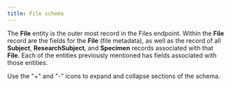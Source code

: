 ```yaml
---
title: File schema
---
```


The **File** entity is the outer most record in the Files endpoint. Within the **File** record are the fields for the **File** (file metadata), as well as the record of all **Subject**, **ResearchSubject**, and **Specimen** records associated with that **File**. Each of the entities previously mentioned has fields associated with those entities.

Use the "+" and "-" icons to expand and collapse sections of the schema.

<div class="container">
<div id="test">

<script type="text/javascript" src="../../javascripts/renderjson.js"></script>
<script>
renderjson.set_show_to_level(2).set_icons('+', '-');


var example = [

[
    {
        "name": "id",
        "description": "The 'logical' identifier of the entity in the repository, e.g. a UUID.  This 'id' is unique within a given system. The identified entity may have a different 'id' in a different system.",
        "mode": "REQUIRED",
        "type": "STRING"
    },
    {
        "name": "identifier",
        "description": "A 'business' identifier  or accession number for the entity, typically as provided by an external system or authority, that persists across implementing systems  (i.e. a  'logical' identifier). ",
        "fields": [
            {
                "name": "system",
                "description": "The system or namespace that defines the identifier.",
                "mode": "NULLABLE",
                "type": "STRING"
            },
            {
                "name": "value",
                "description": "The value of the identifier, as defined by the system.",
                "mode": "NULLABLE",
                "type": "STRING"
            }
        ],
        "mode": "REPEATED",
        "type": "RECORD"
    },
    {
        "name": "label",
        "description": "Short name or abbreviation for dataset. Maps to rdfs:label.",
        "mode": "NULLABLE",
        "type": "STRING"
    },
    {
        "name": "data_category",
        "description": "Broad categorization of the contents of the data file.",
        "mode": "NULLABLE",
        "type": "STRING"
    },
    {
        "name": "data_type",
        "description": "Specific content type of the data file.",
        "mode": "NULLABLE",
        "type": "STRING"
    },
    {
        "name": "file_format",
        "description": "Format of the data files.",
        "mode": "NULLABLE",
        "type": "STRING"
    },
    {
        "name": "associated_project",
        "description": "A reference to the Project(s) of which this ResearchSubject is a member. The associated_project may be embedded using the $ref definition or may be a reference to the id for the Project - or a URI expressed as a string to an existing entity.",
        "mode": "NULLABLE",
        "type": "STRING"
    },
    {
        "name": "drs_uri",
        "description": "A string of characters used to identify a resource on the Data Repo Service(DRS).",
        "mode": "NULLABLE",
        "type": "STRING"
    },
    {
        "name": "byte_size",
        "description": "Size of the file in bytes. Maps to dcat:byteSize.",
        "mode": "NULLABLE",
        "type": "INTEGER"
    },
    {
        "name": "checksum",
        "description": "A digit representing the sum of the correct digits in a piece of stored or transmitted digital data, against which later comparisons can be made to detect errors in the data.",
        "mode": "NULLABLE",
        "type": "STRING"
    },
    {
        "name": "data_modality",
        "description": "Data modality describes the biological nature of the information gathered as the result of an Activity, independent of the technology or methods used to produce the information.",
        "mode": "NULLABLE",
        "type": "STRING"
    },
    {
        "name": "imaging_modality",
        "description": "An imaging modality describes the imaging equipment and/or method used to acquire certain structural or functional information about the body. These include but are not limited to computed tomography (CT) and magnetic resonance imaging (MRI). Taken from the DICOM standard.",
        "mode": "NULLABLE",
        "type": "STRING"
    },
    {
        "name": "dbgap_accession_number",
        "description": "The dbgap accession number for the project.",
        "mode": "NULLABLE",
        "type": "STRING"
    },
    {
        "name": "imaging_series",
        "description": "The 'logical' identifier of the series or grouping of imaging files in the system of record which the file is a part of.",
        "mode": "NULLABLE",
        "type": "STRING"
    },
    {
        "name": "Subject",
        "description": "A patient entity captures the study-independent metadata for research subjects. Human research subjects are usually not traceable to a particular person to protect the subject’s privacy.",
        "fields": [
            {
                "name": "id",
                "description": "The 'logical' identifier of the entity in the system of record, e.g. a UUID.  This 'id' is unique within a given system. The identified entity may have a different 'id' in a different system.",
                "mode": "REQUIRED",
                "type": "STRING"
            },
            {
                "name": "identifier",
                "description": "A 'business' identifier for the entity, typically as provided by an external system or authority, that persists across implementing systems  (i.e. a  'logical' identifier). Uses a specialized, complex 'Identifier' data type to capture information about the source of the business identifier - or a URI expressed as a string to an existing entity. ",
                "fields": [
                    {
                        "name": "system",
                        "description": "The system or namespace that defines the identifier.",
                        "mode": "NULLABLE",
                        "type": "STRING"
                    },
                    {
                        "name": "value",
                        "description": "The value of the identifier, as defined by the system.",
                        "mode": "NULLABLE",
                        "type": "STRING"
                    }
                ],
                "mode": "REPEATED",
                "type": "RECORD"
            },
            {
                "name": "species",
                "description": "The taxonomic group (e.g. species) of the patient. For MVP, since taxonomy vocabulary is consistent between GDC and PDC, using text.  Ultimately, this will be a term returned by the vocabulary service.",
                "mode": "NULLABLE",
                "type": "STRING"
            },
            {
                "name": "sex",
                "description": "The biologic character or quality that distinguishes male and female from one another as expressed by analysis of the person's gonadal, morphologic (internal and external), chromosomal, and hormonal characteristics.",
                "mode": "NULLABLE",
                "type": "STRING"
            },
            {
                "name": "race",
                "description": "An arbitrary classification of a taxonomic group that is a division of a species. It usually arises as a consequence of geographical isolation within a species and is characterized by shared heredity, physical attributes and behavior, and in the case of humans, by common history, nationality, or geographic distribution. The provided values are based on the categories defined by the U.S. Office of Management and Business and used by the U.S. Census Bureau.",
                "mode": "NULLABLE",
                "type": "STRING"
            },
            {
                "name": "ethnicity",
                "description": "An individual's self-described social and cultural grouping, specifically whether an individual describes themselves as Hispanic or Latino. The provided values are based on the categories defined by the U.S. Office of Management and Business and used by the U.S. Census Bureau.",
                "mode": "NULLABLE",
                "type": "STRING"
            },
            {
                "name": "days_to_birth",
                "description": "Number of days between the date used for index and the date from a person's date of birth represented as a calculated negative number of days.",
                "mode": "NULLABLE",
                "type": "INTEGER"
            },
            {
                "name": "subject_associated_project",
                "description": "The list of Projects associated with the Subject.",
                "mode": "REPEATED",
                "type": "STRING"
            },
            {
                "name": "vital_status",
                "description": "Coded value indicating the state or condition of being living or deceased; also includes the case where the vital status is unknown.",
                "mode": "NULLABLE",
                "type": "STRING"
            },
            {
                "name": "days_to_death",
                "description": "Number of days between the date used for index and the date from a person's date of death represented as a calculated number of days.",
                "mode": "NULLABLE",
                "type": "INTEGER"
            },
            {
                "name": "cause_of_death",
                "description": "Coded value indicating the circumstance or condition that results in the death of the subject.",
                "mode": "NULLABLE",
                "type": "STRING"
            }
        ],
        "mode": "REPEATED",
        "type": "RECORD"
    },
    {
        "name": "ResearchSubject",
        "description": "A research subject is the entity of interest in a specific research study or project, typically a human being or an animal, but can also be a device, group of humans or animals, or a tissue sample. Human research subjects are usually not traceable to a particular person to protect the subject’s privacy.  This entity plays the role of the case_id in existing data.",
        "fields": [
            {
                "name": "id",
                "description": "The 'logical' identifier of the entity in the system of record, e.g. a UUID.  This 'id' is unique within a given system. The identified entity may have a different 'id' in a different system. For CDA, this is case_id.",
                "mode": "REQUIRED",
                "type": "STRING"
            },
            {
                "name": "identifier",
                "description": "A 'business' identifier for the entity, typically as provided by an external system or authority, that persists across implementing systems  (i.e. a  'logical' identifier). Uses a specialized, complex 'Identifier' data type to capture information about the source of the business identifier - or a URI expressed as a string to an existing entity. ",
                "fields": [
                    {
                        "name": "system",
                        "description": "The system or namespace that defines the identifier.",
                        "mode": "NULLABLE",
                        "type": "STRING"
                    },
                    {
                        "name": "value",
                        "description": "The value of the identifier, as defined by the system.",
                        "mode": "NULLABLE",
                        "type": "STRING"
                    }
                ],
                "mode": "REPEATED",
                "type": "RECORD"
            },
            {
                "name": "member_of_research_project",
                "description": "A reference to the Study(s) of which this ResearchSubject is a member.",
                "mode": "NULLABLE",
                "type": "STRING"
            },
            {
                "name": "primary_diagnosis_condition",
                "description": "The text term used to describe the type of malignant disease, as categorized by the World Health Organization's (WHO) International Classification of Diseases for Oncology (ICD-O).   This attribute represents the disease that qualified the subject for inclusion on the ResearchProject.",
                "mode": "NULLABLE",
                "type": "STRING"
            },
            {
                "name": "primary_diagnosis_site",
                "description": "The text term used to describe the primary site of disease, as categorized by the World Health Organization's (WHO) International Classification of Diseases for Oncology (ICD-O). This categorization groups cases into general categories.  This attribute represents the primary site of disease that qualified the subject for inclusion on the ResearchProject.",
                "mode": "NULLABLE",
                "type": "STRING"
            },
            {
                "name": "Diagnosis",
                "description": "A collection of characteristics that describe an abnormal condition of the body as assessed at a point in time. May be used to capture information about neoplastic and non-neoplastic conditions.",
                "fields": [
                    {
                        "name": "id",
                        "description": "The 'logical' identifier of the entity in the repository, e.g. a UUID.  This 'id' is unique within a given system. The identified entity may have a different 'id' in a different system.",
                        "mode": "REQUIRED",
                        "type": "STRING"
                    },
                    {
                        "name": "identifier",
                        "description": "A 'business' identifier  or accession number for the entity, typically as provided by an external system or authority, that persists across implementing systems  (i.e. a  'logical' identifier). ",
                        "fields": [
                            {
                                "name": "system",
                                "description": "The system or namespace that defines the identifier.",
                                "mode": "NULLABLE",
                                "type": "STRING"
                            },
                            {
                                "name": "value",
                                "description": "The value of the identifier, as defined by the system.",
                                "mode": "NULLABLE",
                                "type": "STRING"
                            }
                        ],
                        "mode": "REPEATED",
                        "type": "RECORD"
                    },
                    {
                        "name": "primary_diagnosis",
                        "description": "The diagnosis instance that qualified a subject for inclusion on a ResearchProject",
                        "mode": "NULLABLE",
                        "type": "STRING"
                    },
                    {
                        "name": "age_at_diagnosis",
                        "description": "The age in days of the individual at the time of diagnosis",
                        "mode": "NULLABLE",
                        "type": "INTEGER"
                    },
                    {
                        "name": "morphology",
                        "description": "Code that represents the histology of the disease using the third edition of the International Classification of Diseases for Oncology, published in 2000, used principally in tumor and cancer registri",
                        "mode": "NULLABLE",
                        "type": "STRING"
                    },
                    {
                        "name": "stage",
                        "description": "The extent of a cancer in the body. Staging is usually based on the size of the tumor, whether lymph nodes contain cancer, and whether the cancer has spread from the original site to other parts of the body.",
                        "mode": "NULLABLE",
                        "type": "STRING"
                    },
                    {
                        "name": "grade",
                        "description": "The degree of abnormality of cancer cells, a measure of differentiation, the extent to which cancer cells are similar in appearance and function to healthy cells of the same tissue type. The degree of differentiation often relates to the clinical behavior of the particular tumor. Based on the microscopic findings, tumor grade is commonly described by one of four degrees of severity. Histopathologic grade of a tumor may be used to plan treatment and estimate the future course, outcome, and overall prognosis of disease. Certain types of cancers, such as soft tissue sarcoma, primary brain tumors, lymphomas, and breast have special grading systems.",
                        "mode": "NULLABLE",
                        "type": "STRING"
                    },
                    {
                        "name": "method_of_diagnosis",
                        "description": "The method used to confirm the patients malignant diagnosis",
                        "mode": "NULLABLE",
                        "type": "STRING"
                    },
                    {
                        "name": "Treatment",
                        "description": "Represent medication administration or other treatment types.",
                        "fields": [
                            {
                                "name": "id",
                                "description": "The 'logical' identifier of the entity in the repository, e.g. a UUID.  This 'id' is unique within a given system. The identified entity may have a different 'id' in a different system.",
                                "mode": "REQUIRED",
                                "type": "STRING"
                            },
                            {
                                "name": "identifier",
                                "description": "A 'business' identifier  or accession number for the entity, typically as provided by an external system or authority, that persists across implementing systems  (i.e. a  'logical' identifier). ",
                                "fields": [
                                    {
                                        "name": "system",
                                        "description": "The system or namespace that defines the identifier.",
                                        "mode": "NULLABLE",
                                        "type": "STRING"
                                    },
                                    {
                                        "name": "value",
                                        "description": "The value of the identifier, as defined by the system.",
                                        "mode": "NULLABLE",
                                        "type": "STRING"
                                    }
                                ],
                                "mode": "REPEATED",
                                "type": "RECORD"
                            },
                            {
                                "name": "treatment_type",
                                "description": "The treatment type including medication/therapeutics or other procedures.",
                                "mode": "NULLABLE",
                                "type": "STRING"
                            },
                            {
                                "name": "treatment_outcome",
                                "description": "The final outcome of the treatment.",
                                "mode": "NULLABLE",
                                "type": "STRING"
                            },
                            {
                                "name": "days_to_treatment_start",
                                "description": "The timepoint at which the treatment started.",
                                "mode": "NULLABLE",
                                "type": "INTEGER"
                            },
                            {
                                "name": "days_to_treatment_end",
                                "description": " The timepoint at which the treatment ended.",
                                "mode": "NULLABLE",
                                "type": "INTEGER"
                            },
                            {
                                "name": "therapeutic_agent",
                                "description": "One or more therapeutic agents as part of this treatment.",
                                "mode": "NULLABLE",
                                "type": "STRING"
                            },
                            {
                                "name": "treatment_anatomic_site",
                                "description": "The anatomical site that the treatment targets.",
                                "mode": "NULLABLE",
                                "type": "STRING"
                            },
                            {
                                "name": "treatment_effect",
                                "description": "The effect of a treatment on the diagnosis or tumor.",
                                "mode": "NULLABLE",
                                "type": "STRING"
                            },
                            {
                                "name": "treatment_end_reason",
                                "description": "The reason the treatment ended.",
                                "mode": "NULLABLE",
                                "type": "STRING"
                            },
                            {
                                "name": "number_of_cycles",
                                "description": "The number of treatment cycles the subject received.",
                                "mode": "NULLABLE",
                                "type": "INTEGER"
                            }
                        ],
                        "mode": "REPEATED",
                        "type": "RECORD"
                    }
                ],
                "mode": "REPEATED",
                "type": "RECORD"
            }
        ],
        "mode": "REPEATED",
        "type": "RECORD"
    },
    {
        "name": "Specimen",
        "description": "Any material taken as a sample from a biological entity (living or dead), or from a physical object or the environment. Specimens are usually collected as an example of their kind, often for use in some investigation.",
        "fields": [
            {
                "name": "id",
                "description": "The 'logical' identifier of the entity in the system of record, e.g. a UUID.  This 'id' is unique within a given system. The identified entity may have a different 'id' in a different system.",
                "mode": "REQUIRED",
                "type": "STRING"
            },
            {
                "name": "identifier",
                "description": "A 'business' identifier  or accession number for the entity, typically as provided by an external system or authority, that persists across implementing systems  (i.e. a  'logical' identifier). ",
                "fields": [
                    {
                        "name": "system",
                        "description": "The system or namespace that defines the identifier.",
                        "mode": "NULLABLE",
                        "type": "STRING"
                    },
                    {
                        "name": "value",
                        "description": "The value of the identifier, as defined by the system.",
                        "mode": "NULLABLE",
                        "type": "STRING"
                    }
                ],
                "mode": "REPEATED",
                "type": "RECORD"
            },
            {
                "name": "associated_project",
                "description": "The Project associated with the specimen.",
                "mode": "NULLABLE",
                "type": "STRING"
            },
            {
                "name": "days_to_collection",
                "description": "The number of days from the index date to either the date a sample was collected for a specific study or project, or the date a patient underwent a procedure (e.g. surgical resection) yielding a sample that was eventually used for research.",
                "mode": "NULLABLE",
                "type": "INTEGER"
            },
            {
                "name": "primary_disease_type",
                "description": "The text term used to describe the type of malignant disease, as categorized by the World Health Organization's (WHO) International Classification of Diseases for Oncology (ICD-O).   This attribute represents the disease that qualified the subject for inclusion on the ResearchProject.",
                "mode": "NULLABLE",
                "type": "STRING"
            },
            {
                "name": "anatomical_site",
                "description": "Per GDC Dictionary, the text term that represents the name of the primary disease site of the submitted tumor sample; recommend dropping tumor; biospecimen_anatomic_site.",
                "mode": "NULLABLE",
                "type": "STRING"
            },
            {
                "name": "source_material_type",
                "description": "The general kind of material from which the specimen was derived, indicating the physical nature of the source material. ",
                "mode": "NULLABLE",
                "type": "STRING"
            },
            {
                "name": "specimen_type",
                "description": "The high-level type of the specimen, based on its how it has been derived from the original extracted sample. \n",
                "mode": "NULLABLE",
                "type": "STRING"
            },
            {
                "name": "derived_from_specimen",
                "description": "A source/parent specimen from which this one was directly derived.",
                "mode": "NULLABLE",
                "type": "STRING"
            },
            {
                "name": "derived_from_subject",
                "description": "The Patient/ResearchSubject, or Biologically Derived Materal (e.g. a cell line, tissue culture, organoid) from which the specimen was directly or indirectly derived.",
                "mode": "NULLABLE",
                "type": "STRING"
            }
        ],
        "mode": "REPEATED",
        "type": "RECORD"
    }
]



];
    document.getElementById("test").appendChild(renderjson(example));
</script>
</div></div>
